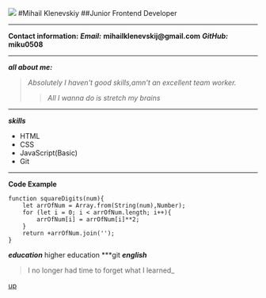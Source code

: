 <a id="anchor"></a>
<image src="./assets/img/adav 001.png">
#Mihail Klenevskiy
##Junior Frontend Developer
***
__Contact information:__
___Email:___ __mihailklenevskij@gmail.com__
___GitHub:___ __miku0508__
***
___all about me:___
>_Absolutely I haven't good skills,amn't an excellent team worker._
>>_All I wanna do is stretch my brains_
***
___skills___
- HTML
- CSS
- JavaScript(Basic)
- Git
***
__Code Example__
```
function squareDigits(num){
    let arrOfNum = Array.from(String(num),Number);
    for (let i = 0; i < arrOfNum.length; i++){
        arrOfNum[i] = arrOfNum[i]**2;
    }
    return +arrOfNum.join('');
}
```
___education___
higher education
***git
___english___
>I no longer had time to forget what I learned_

[up](#anchor)


